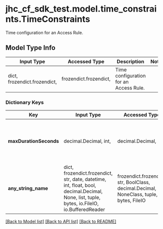 # jhc_cf_sdk_test.model.time_constraints.TimeConstraints

Time configuration for an Access Rule.

## Model Type Info
Input Type | Accessed Type | Description | Notes
------------ | ------------- | ------------- | -------------
dict, frozendict.frozendict,  | frozendict.frozendict,  | Time configuration for an Access Rule. | 

### Dictionary Keys
Key | Input Type | Accessed Type | Description | Notes
------------ | ------------- | ------------- | ------------- | -------------
**maxDurationSeconds** | decimal.Decimal, int,  | decimal.Decimal,  | The maximum duration in seconds the access is allowed for. | 
**any_string_name** | dict, frozendict.frozendict, str, date, datetime, int, float, bool, decimal.Decimal, None, list, tuple, bytes, io.FileIO, io.BufferedReader | frozendict.frozendict, str, BoolClass, decimal.Decimal, NoneClass, tuple, bytes, FileIO | any string name can be used but the value must be the correct type | [optional]

[[Back to Model list]](../../README.md#documentation-for-models) [[Back to API list]](../../README.md#documentation-for-api-endpoints) [[Back to README]](../../README.md)

